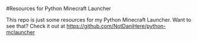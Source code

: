 #Resources for Python Minecraft Launcher

This repo is just some resources for my Python Minecraft Launcher. Want to see that? Check it out at https://github.com/NotDaniHere/python-mclauncher

